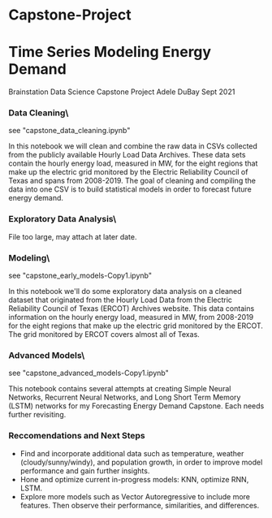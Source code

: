 # Capstone-Project
# Time Series Modeling Energy Demand
Brainstation Data Science Capstone Project
Adele DuBay
Sept 2021

### **Data Cleaning**\
see "capstone_data_cleaning.ipynb"

In this notebook we will clean and combine the raw data in CSVs collected from the publicly available Hourly Load Data Archives. These data sets contain the hourly energy load, measured in MW, for the eight regions that make up the electric grid monitored by the Electric Reliability Council of Texas and spans from 2008-2019. The goal of cleaning and compiling the data into one CSV is to build statistical models in order to forecast future energy demand.


### **Exploratory Data Analysis**\
File too large, may attach at later date. 


### **Modeling**\
see "capstone_early_models-Copy1.ipynb"

In this notebook we'll do some exploratory data analysis on a cleaned dataset that originated from the Hourly Load Data from the Electric Reliability Council of Texas (ERCOT) Archives website. This data contains information on the hourly energy load, measured in MW, from 2008-2019 for the eight regions that make up the electric grid monitored by the ERCOT. The grid monitored by ERCOT covers almost all of Texas.


### **Advanced Models**\
see "capstone_advanced_models-Copy1.ipynb"

This notebook contains several attempts at creating Simple Neural Networks, Recurrent Neural Networks, and Long Short Term Memory (LSTM) networks for my Forecasting Energy Demand Capstone. Each needs further revisiting.


### Reccomendations and Next Steps
- Find and incorporate additional data such as temperature, weather (cloudy/sunny/windy), and population growth, in order to improve model performance and gain further insights.
- Hone and optimize current in-progress models: KNN, optimize RNN, LSTM.
- Explore more models such as Vector Autoregressive to include more features. Then observe their performance, similarities, and differences.
